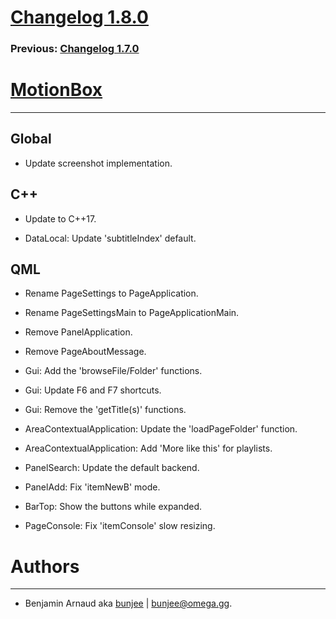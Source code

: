 # [Changelog 1.8.0](http://omega.gg/MotionBox/changes/1.8.0.html)

### Previous: [Changelog 1.7.0](1.7.0.html)

# [MotionBox](http://omega.gg/MotionBox)
---

## Global

- Update screenshot implementation.


## C++

- Update to C++17.

- DataLocal: Update 'subtitleIndex' default.


## QML

- Rename PageSettings to PageApplication.

- Rename PageSettingsMain to PageApplicationMain.

- Remove PanelApplication.

- Remove PageAboutMessage.

- Gui: Add the 'browseFile/Folder' functions.

- Gui: Update F6 and F7 shortcuts.

- Gui: Remove the 'getTitle(s)' functions.

- AreaContextualApplication: Update the 'loadPageFolder' function.

- AreaContextualApplication: Add 'More like this' for playlists.

- PanelSearch: Update the default backend.

- PanelAdd: Fix 'itemNewB' mode.

- BarTop: Show the buttons while expanded.

- PageConsole: Fix 'itemConsole' slow resizing.


# Authors
---

- Benjamin Arnaud aka [bunjee](http://bunjee.me) | <bunjee@omega.gg>.
